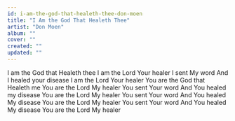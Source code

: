 ```yaml
---
id: i-am-the-god-that-healeth-thee-don-moen
title: "I Am the God That Healeth Thee"
artist: "Don Moen"
album: ""
cover: ""
created: ""
updated: ""
---
```


I am the God that
Healeth thee
I am the Lord
Your healer
I sent My word
And I healed your disease
I am the Lord
Your healer
You are the God that
Healeth me
You are the Lord
My healer
You sent Your word
And You healed my disease
You are the Lord
My healer
You sent Your word
And You healed
My disease
You are the Lord
My healer
You sent Your word
And You healed
My disease
You are the Lord
My healer